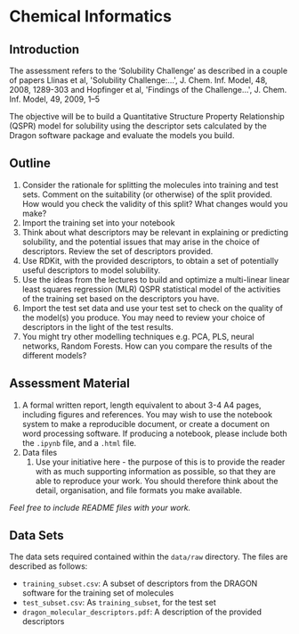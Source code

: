# Chemical Informatics

## Introduction
The assessment refers to the ‘Solubility Challenge’ as described in a couple of papers Llinas et al, 'Solubility Challenge:...', J. Chem. Inf. Model, 48, 2008, 1289-303 and Hopfinger et al, 'Findings of the Challenge...', J. Chem. Inf. Model, 49, 2009, 1–5

The objective will be to build a Quantitative Structure Property Relationship (QSPR) model for solubility using the descriptor sets calculated by the Dragon software package and evaluate the models you build.

## Outline

 1. Consider the rationale for splitting the molecules into training and test sets. Comment on the suitability (or otherwise) of the split provided. How would you check the validity of this split? What changes would you make?
 1. Import the training set into your notebook
 1. Think about what descriptors may be relevant in explaining or predicting solubility, and the potential issues that may arise in the choice of descriptors. Review the set of descriptors provided.
 1. Use RDKit, with the provided descriptors, to obtain a set of potentially useful descriptors to model solubility.
 1. Use the ideas from the lectures to build and optimize a multi-linear linear least squares regression (MLR) QSPR statistical model of the activities of the training set based on the descriptors you have. 
 1. Import the test set data and use your test set to check on the quality of the model(s) you produce. You may need to review your choice of descriptors in the light of the test results.
 1. You might try other modelling techniques e.g. PCA, PLS, neural networks, Random Forests.  How can you compare the results of the different models?

## Assessment Material

 1. A formal written report, length equivalent to about 3-4 A4 pages, including figures and references. You may wish to use the notebook system to make a reproducible document, or create a document on word processing software. If producing a notebook, please include both the `.ipynb` file, and a `.html` file.
 1. Data files
     1. Use your initiative here - the purpose of this is to provide the reader with as much supporting information as possible, so that they are able to reproduce your work. You should therefore think about the detail, organisation, and file formats you make available.
 
_Feel free to include README files with your work._

## Data Sets

The data sets required contained within the `data/raw` directory. The files are described as follows:
 - `training_subset.csv`: A subset of descriptors from the DRAGON software for the training set of molecules
 - `test_subset.csv`: As `training_subset`, for the test set
 - `dragon_molecular_descriptors.pdf`: A description of the provided descriptors

